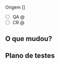 Origem [] <!-- Ex. [OC-1234] Se não for vinculada a uma OC pode deletar -->

- [ ] QA @ <!-- Responsável pelo teste pode ser o próprio dev -->
- [ ] CR @ <!-- Marque alguem ou algum time para realizar o code review -->

## O que mudou?

## Plano de testes

<!-- Descreva como você realizou os testes. -->
<!-- Se você está corrigindo um bug, existe agora um teste para evitar futuras regressões? -->
<!-- Se você confiou no teste manual, o que você cobriu manualmente e qual é a ideia de não automatizar? -->
<!-- Se você acha que não precisa de testes, descreva o motivo. -->
